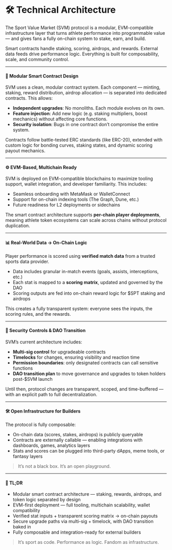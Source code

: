 # 🛠️ Technical Architecture

The Sport Value Market (SVM) protocol is a modular, EVM-compatible infrastructure layer that turns athlete performance into programmable value — and gives fans a fully on-chain system to stake, earn, and build.

Smart contracts handle staking, scoring, airdrops, and rewards. External data feeds drive performance logic. Everything is built for composability, scale, and community control.

***

#### 🧱 Modular Smart Contract Design

SVM uses a clean, modular contract system. Each component — minting, staking, reward distribution, airdrop allocation — is separated into dedicated contracts. This allows:

* **Independent upgrades**: No monoliths. Each module evolves on its own.
* **Feature injection**: Add new logic (e.g. staking multipliers, boost mechanics) without affecting core functions.
* **Security isolation**: Bugs in one contract don’t compromise the entire system.

Contracts follow battle-tested ERC standards (like ERC-20), extended with custom logic for bonding curves, staking states, and dynamic scoring payout mechanics.

***

#### ⚙️ EVM-Based, Multichain Ready

SVM is deployed on EVM-compatible blockchains to maximize tooling support, wallet integration, and developer familiarity. This includes:

* Seamless onboarding with MetaMask or WalletConnect
* Support for on-chain indexing tools (The Graph, Dune, etc.)
* Future readiness for L2 deployments or sidechains

The smart contract architecture supports **per-chain player deployments**, meaning athlete token ecosystems can scale across chains without protocol duplication.

***

#### 📊 Real-World Data → On-Chain Logic

Player performance is scored using **verified match data** from a trusted sports data provider.

* Data includes granular in-match events (goals, assists, interceptions, etc.)
* Each stat is mapped to a **scoring matrix**, updated and governed by the DAO
* Scoring outputs are fed into on-chain reward logic for $SPT staking and airdrops

This creates a fully transparent system: everyone sees the inputs, the scoring rules, and the rewards.

***

#### 🔐 Security Controls & DAO Transition

SVM’s current architecture includes:

* **Multi-sig control** for upgradeable contracts
* **Timelocks** for changes, ensuring visibility and reaction time
* **Permission boundaries**: only designated contracts can call sensitive functions
* **DAO transition plan** to move governance and upgrades to token holders post-$SVM launch

Until then, protocol changes are transparent, scoped, and time-buffered — with an explicit path to full decentralization.

***

#### 🛠 Open Infrastructure for Builders

The protocol is fully composable:

* On-chain data (scores, stakes, airdrops) is publicly queryable
* Contracts are externally callable — enabling integrations with dashboards, games, analytics layers
* Stats and scores can be plugged into third-party dApps, meme tools, or fantasy layers

> It’s not a black box. It’s an open playground.

***

#### 🏁 TL;DR

* Modular smart contract architecture — staking, rewards, airdrops, and token logic separated by design
* EVM-first deployment — full tooling, multichain scalability, wallet compatibility
* Verified stat inputs + transparent scoring matrix → on-chain payouts
* Secure upgrade paths via multi-sig + timelock, with DAO transition baked in
* Fully composable and integration-ready for external builders

> It’s sport as code. Performance as logic. Fandom as infrastructure.
